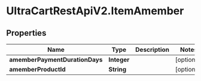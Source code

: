 # UltraCartRestApiV2.ItemAmember

## Properties
Name | Type | Description | Notes
------------ | ------------- | ------------- | -------------
**amemberPaymentDurationDays** | **Integer** |  | [optional] 
**amemberProductId** | **String** |  | [optional] 


